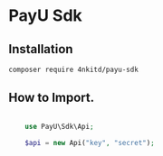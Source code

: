 # PayU Sdk

## Installation

```bash
composer require 4nkitd/payu-sdk
```

## How to Import.
```php

    use PayU\Sdk\Api;

    $api = new Api("key", "secret");

```